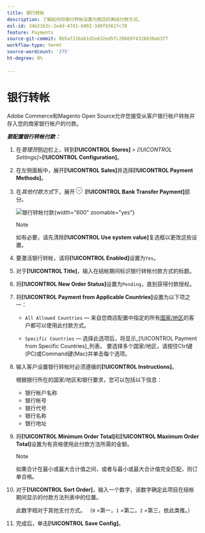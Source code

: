 ```yaml
---
title: 银行转帐
description: 了解如何将银行转帐设置为商店的离线付款方式。
exl-id: 34b2163c-2edd-4741-b002-3d8fb561fc78
feature: Payments
source-git-commit: 8b5af316ab1d2e632ed5fc2066974326830ab3f7
workflow-type: tm+mt
source-wordcount: '275'
ht-degree: 0%

---
```


# 银行转帐

Adobe Commerce和Magento Open Source允许您接受从客户银行帐户转账并存入您的商家银行帐户的付款。

**_要配置银行转帐付款：_**

1. 在&#x200B;_管理员_&#x200B;侧边栏上，转到&#x200B;**[!UICONTROL Stores]** > _[!UICONTROL Settings]_>**[!UICONTROL Configuration]**。

1. 在左侧面板中，展开&#x200B;**[!UICONTROL Sales]**&#x200B;并选择&#x200B;**[!UICONTROL Payment Methods]**。

1. 在&#x200B;_其他付款方式_&#x200B;下，展开![扩展选择器](../assets/icon-display-expand.png) **[!UICONTROL Bank Transfer Payment]**&#x200B;部分。

   ![银行转帐付款](../configuration-reference/sales/assets/payment-methods-bank-transfer-payment.png){width="600" zoomable="yes"}

   >[!NOTE]
   >
   >如有必要，请先清除&#x200B;**[!UICONTROL Use system value]**&#x200B;复选框以更改这些设置。

1. 要激活银行转帐，请将&#x200B;**[!UICONTROL Enabled]**&#x200B;设置为`Yes`。

1. 对于&#x200B;**[!UICONTROL Title]**，输入在结帐期间标识银行转帐付款方式的标题。

1. 将&#x200B;**[!UICONTROL New Order Status]**&#x200B;设置为`Pending`，直到获得付款授权。

1. 将&#x200B;**[!UICONTROL Payment from Applicable Countries]**&#x200B;设置为以下项之一：

   - `All Allowed Countries` — 来自您商店配置中指定的所有[国家/地区](../getting-started/store-details.md#country-options)的客户都可以使用此付款方式。

   - `Specific Countries` — 选择此选项后，将显示&#x200B;_[!UICONTROL Payment from Specific Countries]_列表。 要选择多个国家/地区，请按住Ctrl键(PC)或Command键(Mac)并单击每个选项。

1. 输入客户设置银行转帐时必须遵循的&#x200B;**[!UICONTROL Instructions]**。

   根据银行所在的国家/地区和银行要求，您可以包括以下信息：

   - 银行帐户名称
   - 银行帐号
   - 银行代号
   - 银行名称
   - 银行地址

1. 将&#x200B;**[!UICONTROL Minimum Order Total]**&#x200B;和&#x200B;**[!UICONTROL Maximum Order Total]**&#x200B;设置为有资格使用此付款方法所需的金额。

   >[!NOTE]
   >
   >如果合计在最小或最大合计值之间，或者与最小或最大合计值完全匹配，则订单合格。

1. 对于&#x200B;**[!UICONTROL Sort Order]**，输入一个数字，该数字确定此项目在结帐期间显示的付款方法列表中的位置。

   此数字相对于其他支付方式。 （`0` =第一，`1` =第二，`2` =第三，依此类推。）

1. 完成后，单击&#x200B;**[!UICONTROL Save Config]**。
